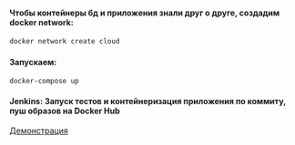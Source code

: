 #### Чтобы контейнеры бд и приложения знали друг о друге, создадим docker network:  
```sh
docker network create cloud
```
#### Запускаем:
```
docker-compose up
```
#### Jenkins: Запуск тестов и контейнеризация приложения по коммиту, пуш образов на Docker Hub  
[Демонстрация](https://youtu.be/5f7-_tMTL0s)  
